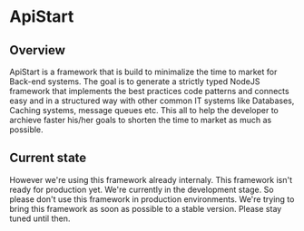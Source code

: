 # ApiStart

## Overview

ApiStart is a framework that is build to minimalize the time to market for Back-end systems. The goal is to generate a
 strictly typed NodeJS framework that implements the best practices code patterns and connects easy and in a structured
 way with other common IT systems like Databases, Caching systems, message queues etc. This all to help the developer
 to archieve faster his/her goals to shorten the time to market as much as possible.

## Current state

However we're using this framework already internaly. This framework isn't ready for production yet. We're currently in
 the development stage. So please don't use this framework in production environments. We're trying to bring this
 framework as soon as possible to a stable version. Please stay tuned until then.
